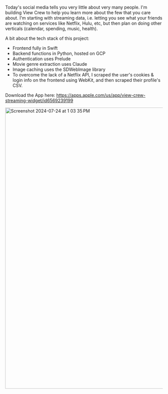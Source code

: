 Today's social media tells you very little about very many people. I'm building View Crew to help you learn more about the few that you care about.  I'm starting with streaming data, i.e. letting you see what your friends are watching on services like Netflix, Hulu, etc, but then plan on doing other verticals (calendar, spending, music, health).

A bit about the tech stack of this project:
- Frontend fully in Swift
- Backend functions in Python, hosted on GCP
- Authentication uses Prelude
- Movie genre extraction uses Claude
- Image caching uses the SDWebImage library
- To overcome the lack of a Netflix API, I scraped the user's cookies & login info on the frontend using WebKit, and then scraped their profile's CSV.

Download the App here: https://apps.apple.com/us/app/view-crew-streaming-widget/id6569239199

<img width="895" alt="Screenshot 2024-07-24 at 1 03 35 PM" src="https://github.com/user-attachments/assets/0dc79adf-1efa-4ecd-8be7-98d78b0a6272">

